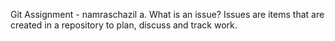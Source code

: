 Git Assignment - namraschazil
a. What is an issue? Issues are items that are created in a repository to plan, discuss and track work.


